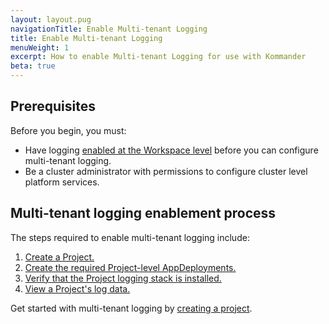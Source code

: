 ```yaml
---
layout: layout.pug
navigationTitle: Enable Multi-tenant Logging
title: Enable Multi-tenant Logging
menuWeight: 1
excerpt: How to enable Multi-tenant Logging for use with Kommander
beta: true
---
```


<!-- markdownlint-disable MD030 -->

## Prerequisites

Before you begin, you must:

-  Have logging [enabled at the Workspace level](../../enable-logging) before you can configure multi-tenant logging.
-  Be a cluster administrator with permissions to configure cluster level platform services.

## Multi-tenant logging enablement process

The steps required to enable multi-tenant logging include:

1. [Create a Project.](../../multi-tenant-logging/create-project-for-logging)
1. [Create the required Project-level AppDeployments.](../../multi-tenant-logging/create-appdeployment)
1. [Verify that the Project logging stack is installed.](../../multi-tenant-logging/verify-proj-logstack-install)
1. [View a Project's log data.](../../multi-tenant-logging/view-proj-logdata)

Get started with multi-tenant logging by [creating a project][create-project-logging].

[create-project-logging]: ../create-project-for-logging
